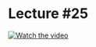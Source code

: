 # Lecture #25

[![Watch the video](https://img.youtube.com/vi/vat2Mxu71VE/0.jpg)](https://www.youtube.com/watch?v=vat2Mxu71VE&list=PLoROMvodv4rPzLcXBhbCFt8ahPrQGFSmN&index=65)

